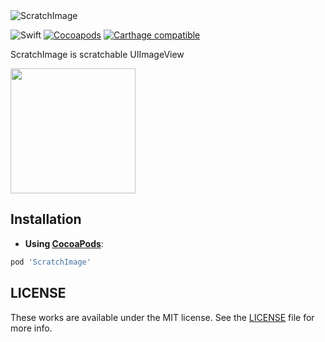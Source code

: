 <img alt="ScratchImage" src="https://user-images.githubusercontent.com/15151687/42455098-3ef39ce2-83cc-11e8-8523-2312d555e524.png" style="max-width: 100%">

![Swift](https://img.shields.io/badge/Swift-4.2-orange.svg)
[![Cocoapods](https://img.shields.io/cocoapods/v/ScratchImage.svg?style=flat)](https://cocoapods.org/pods/ScratchImage)
[![Carthage compatible](https://img.shields.io/badge/Carthage-compatible-4BC51D.svg?style=flat)](https://github.com/Carthage/Carthage)

ScratchImage is scratchable UIImageView

<div>
<img width="200" src="https://user-images.githubusercontent.com/15151687/40161385-9b31ed20-59eb-11e8-849a-47ace71710e6.png">
</div>

## Installation

- **Using [CocoaPods](https://cocoapods.org)**:

```ruby
pod 'ScratchImage'
```

## LICENSE

These works are available under the MIT license. See the [LICENSE][license] file
for more info.

[license]: LICENSE
